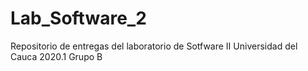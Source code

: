 # Lab_Software_2
Repositorio de entregas del laboratorio de Sotfware II
Universidad del Cauca 2020.1
Grupo B

